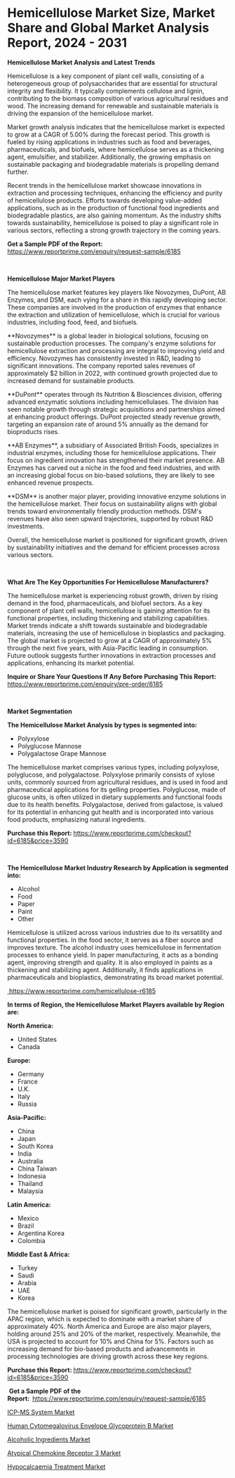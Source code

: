 <p><h1>Hemicellulose Market Size, Market Share and Global Market Analysis Report, 2024 - 2031</h1></p><p><strong>Hemicellulose Market Analysis and Latest Trends</strong></p>
<p><p>Hemicellulose is a key component of plant cell walls, consisting of a heterogeneous group of polysaccharides that are essential for structural integrity and flexibility. It typically complements cellulose and lignin, contributing to the biomass composition of various agricultural residues and wood. The increasing demand for renewable and sustainable materials is driving the expansion of the hemicellulose market.</p><p>Market growth analysis indicates that the hemicellulose market is expected to grow at a CAGR of 5.00% during the forecast period. This growth is fueled by rising applications in industries such as food and beverages, pharmaceuticals, and biofuels, where hemicellulose serves as a thickening agent, emulsifier, and stabilizer. Additionally, the growing emphasis on sustainable packaging and biodegradable materials is propelling demand further.</p><p>Recent trends in the hemicellulose market showcase innovations in extraction and processing techniques, enhancing the efficiency and purity of hemicellulose products. Efforts towards developing value-added applications, such as in the production of functional food ingredients and biodegradable plastics, are also gaining momentum. As the industry shifts towards sustainability, hemicellulose is poised to play a significant role in various sectors, reflecting a strong growth trajectory in the coming years.</p></p>
<p><strong>Get a Sample PDF of the Report:&nbsp;</strong> <a href="https://www.reportprime.com/enquiry/request-sample/6185?utm_campaign=1144&utm_medium=2&utm_source=Github&utm_content=ia&utm_term=27112024&utm_id=hemicellulose">https://www.reportprime.com/enquiry/request-sample/6185</a></p>
<p>&nbsp;</p>
<p><strong>Hemicellulose Major Market Players</strong></p>
<p><p>The hemicellulose market features key players like Novozymes, DuPont, AB Enzymes, and DSM, each vying for a share in this rapidly developing sector. These companies are involved in the production of enzymes that enhance the extraction and utilization of hemicellulose, which is crucial for various industries, including food, feed, and biofuels.</p><p>**Novozymes** is a global leader in biological solutions, focusing on sustainable production processes. The company's enzyme solutions for hemicellulose extraction and processing are integral to improving yield and efficiency. Novozymes has consistently invested in R&D, leading to significant innovations. The company reported sales revenues of approximately $2 billion in 2022, with continued growth projected due to increased demand for sustainable products.</p><p>**DuPont** operates through its Nutrition & Biosciences division, offering advanced enzymatic solutions including hemicellulases. The division has seen notable growth through strategic acquisitions and partnerships aimed at enhancing product offerings. DuPont projected steady revenue growth, targeting an expansion rate of around 5% annually as the demand for bioproducts rises.</p><p>**AB Enzymes**, a subsidiary of Associated British Foods, specializes in industrial enzymes, including those for hemicellulose applications. Their focus on ingredient innovation has strengthened their market presence. AB Enzymes has carved out a niche in the food and feed industries, and with an increasing global focus on bio-based solutions, they are likely to see enhanced revenue prospects.</p><p>**DSM** is another major player, providing innovative enzyme solutions in the hemicellulose market. Their focus on sustainability aligns with global trends toward environmentally friendly production methods. DSM's revenues have also seen upward trajectories, supported by robust R&D investments.</p><p>Overall, the hemicellulose market is positioned for significant growth, driven by sustainability initiatives and the demand for efficient processes across various sectors.</p></p>
<p>&nbsp;</p>
<p><strong>What Are The Key Opportunities For Hemicellulose Manufacturers?</strong></p>
<p><p>The hemicellulose market is experiencing robust growth, driven by rising demand in the food, pharmaceuticals, and biofuel sectors. As a key component of plant cell walls, hemicellulose is gaining attention for its functional properties, including thickening and stabilizing capabilities. Market trends indicate a shift towards sustainable and biodegradable materials, increasing the use of hemicellulose in bioplastics and packaging. The global market is projected to grow at a CAGR of approximately 5% through the next five years, with Asia-Pacific leading in consumption. Future outlook suggests further innovations in extraction processes and applications, enhancing its market potential.</p></p>
<p><strong>Inquire or Share Your Questions If Any Before Purchasing This Report:</strong> <a href="https://www.reportprime.com/enquiry/pre-order/6185?utm_campaign=1144&utm_medium=2&utm_source=Github&utm_content=ia&utm_term=27112024&utm_id=hemicellulose">https://www.reportprime.com/enquiry/pre-order/6185</a></p>
<p>&nbsp;</p>
<p><strong>Market Segmentation</strong></p>
<p><strong>The Hemicellulose Market Analysis by types is segmented into:</strong></p>
<p><ul><li>Polyxylose</li><li>Polyglucose Mannose</li><li>Polygalactose Grape Mannose</li></ul></p>
<p><p>The hemicellulose market comprises various types, including polyxylose, polyglucose, and polygalactose. Polyxylose primarily consists of xylose units, commonly sourced from agricultural residues, and is used in food and pharmaceutical applications for its gelling properties. Polyglucose, made of glucose units, is often utilized in dietary supplements and functional foods due to its health benefits. Polygalactose, derived from galactose, is valued for its potential in enhancing gut health and is incorporated into various food products, emphasizing natural ingredients.</p></p>
<p><strong>Purchase this Report:&nbsp;</strong><a href="https://www.reportprime.com/checkout?id=6185&price=3590&utm_campaign=1144&utm_medium=2&utm_source=Github&utm_content=ia&utm_term=27112024&utm_id=hemicellulose">https://www.reportprime.com/checkout?id=6185&price=3590</a></p>
<p>&nbsp;</p>
<p><strong>The Hemicellulose Market Industry Research by Application is segmented into:</strong></p>
<p><ul><li>Alcohol</li><li>Food</li><li>Paper</li><li>Paint</li><li>Other</li></ul></p>
<p><p>Hemicellulose is utilized across various industries due to its versatility and functional properties. In the food sector, it serves as a fiber source and improves texture. The alcohol industry uses hemicellulose in fermentation processes to enhance yield. In paper manufacturing, it acts as a bonding agent, improving strength and quality. It is also employed in paints as a thickening and stabilizing agent. Additionally, it finds applications in pharmaceuticals and bioplastics, demonstrating its broad market potential.</p></p>
<p><a href="https://www.reportprime.com/hemicellulose-r6185?utm_campaign=1144&utm_medium=2&utm_source=Github&utm_content=ia&utm_term=27112024&utm_id=hemicellulose">&nbsp;https://www.reportprime.com/hemicellulose-r6185</a></p>
<p><strong>In terms of Region, the Hemicellulose Market Players available by Region are:</strong></p>
<p>
    <p> <strong> North America: </strong>
        <ul>
            <li>United States</li>
            <li>Canada</li>
        </ul>
        </p> 
    <p> <strong> Europe: </strong>
        <ul>
            <li>Germany</li>
            <li>France</li>
            <li>U.K.</li>
            <li>Italy</li>
            <li>Russia</li>
        </ul>
        </p> 
    <p> <strong> Asia-Pacific: </strong>
        <ul>
            <li>China</li>
            <li>Japan</li>
            <li>South Korea</li>
            <li>India</li>
            <li>Australia</li>
            <li>China Taiwan</li>
            <li>Indonesia</li>
            <li>Thailand</li>
            <li>Malaysia</li>
        </ul>
        </p> 
    <p> <strong> Latin America: </strong>
        <ul>
            <li>Mexico</li>
            <li>Brazil</li>
            <li>Argentina Korea</li>
            <li>Colombia</li>
        </ul>
        </p> 
    <p> <strong> Middle East & Africa: </strong>
        <ul>
            <li>Turkey</li>
            <li>Saudi</li>
            <li>Arabia</li>
            <li>UAE</li>
            <li>Korea</li>
        </ul>
    </p>
    </p>
<p><p>The hemicellulose market is poised for significant growth, particularly in the APAC region, which is expected to dominate with a market share of approximately 40%. North America and Europe are also major players, holding around 25% and 20% of the market, respectively. Meanwhile, the USA is projected to account for 10% and China for 5%. Factors such as increasing demand for bio-based products and advancements in processing technologies are driving growth across these key regions.</p></p>
<p><strong>Purchase this Report: </strong><a href="https://www.reportprime.com/checkout?id=6185&price=3590&utm_campaign=1144&utm_medium=2&utm_source=Github&utm_content=ia&utm_term=27112024&utm_id=hemicellulose">https://www.reportprime.com/checkout?id=6185&price=3590</a></p>
<p>&nbsp;<strong>Get a Sample PDF of the Report:&nbsp;&nbsp;</strong><a href="https://www.reportprime.com/enquiry/request-sample/6185?utm_campaign=1144&utm_medium=2&utm_source=Github&utm_content=ia&utm_term=27112024&utm_id=hemicellulose">https://www.reportprime.com/enquiry/request-sample/6185</a></p>
<p><strong></strong></p>
<p><p><a href="https://www.linkedin.com/pulse/icp-ms-system-market-overview-forecast-2024-2031-detailed-xiahf?utm_campaign=1144&utm_medium=2&utm_source=Github&utm_content=ia&utm_term=27112024&utm_id=hemicellulose">ICP-MS System Market</a></p><p><a href="https://issuu.com/reportprime-2/docs/human-cytomegalovirus-envelope-glyc_5dd7e16571f10b?utm_campaign=1144&utm_medium=2&utm_source=Github&utm_content=ia&utm_term=27112024&utm_id=hemicellulose">Human Cytomegalovirus Envelope Glycoprotein B Market</a></p><p><a href="https://github.com/arvelm4nthig/Market-Research-Report-List-1/blob/main/alcoholic-ingredients-market.md?utm_campaign=1144&utm_medium=2&utm_source=Github&utm_content=ia&utm_term=27112024&utm_id=hemicellulose">Alcoholic Ingredients Market</a></p><p><a href="https://issuu.com/reportprime-2/docs/atypical-chemokine-receptor-3-marke_fb538865048940?utm_campaign=1144&utm_medium=2&utm_source=Github&utm_content=ia&utm_term=27112024&utm_id=hemicellulose">Atypical Chemokine Receptor 3 Market</a></p><p><a href="https://www.linkedin.com/pulse/revenue-forecast-hypocalcaemia-treatment-industry-105-cagr-from-zkkye?utm_campaign=1144&utm_medium=2&utm_source=Github&utm_content=ia&utm_term=27112024&utm_id=hemicellulose">Hypocalcaemia Treatment Market</a></p></p>